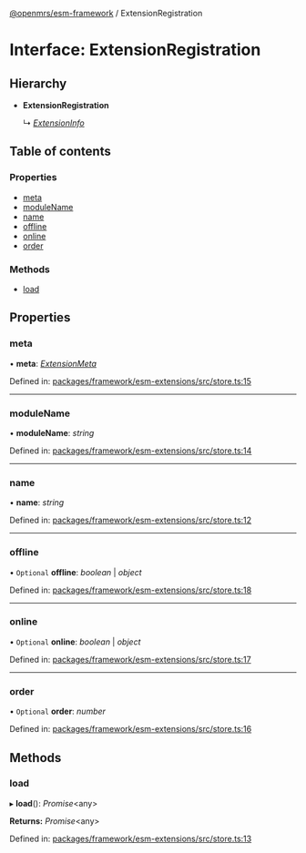 [@openmrs/esm-framework](../API.md) / ExtensionRegistration

# Interface: ExtensionRegistration

## Hierarchy

- **ExtensionRegistration**

  ↳ [*ExtensionInfo*](extensioninfo.md)

## Table of contents

### Properties

- [meta](extensionregistration.md#meta)
- [moduleName](extensionregistration.md#modulename)
- [name](extensionregistration.md#name)
- [offline](extensionregistration.md#offline)
- [online](extensionregistration.md#online)
- [order](extensionregistration.md#order)

### Methods

- [load](extensionregistration.md#load)

## Properties

### meta

• **meta**: [*ExtensionMeta*](extensionmeta.md)

Defined in: [packages/framework/esm-extensions/src/store.ts:15](https://github.com/openmrs/openmrs-esm-core/blob/master/packages/framework/esm-extensions/src/store.ts#L15)

___

### moduleName

• **moduleName**: *string*

Defined in: [packages/framework/esm-extensions/src/store.ts:14](https://github.com/openmrs/openmrs-esm-core/blob/master/packages/framework/esm-extensions/src/store.ts#L14)

___

### name

• **name**: *string*

Defined in: [packages/framework/esm-extensions/src/store.ts:12](https://github.com/openmrs/openmrs-esm-core/blob/master/packages/framework/esm-extensions/src/store.ts#L12)

___

### offline

• `Optional` **offline**: *boolean* \| *object*

Defined in: [packages/framework/esm-extensions/src/store.ts:18](https://github.com/openmrs/openmrs-esm-core/blob/master/packages/framework/esm-extensions/src/store.ts#L18)

___

### online

• `Optional` **online**: *boolean* \| *object*

Defined in: [packages/framework/esm-extensions/src/store.ts:17](https://github.com/openmrs/openmrs-esm-core/blob/master/packages/framework/esm-extensions/src/store.ts#L17)

___

### order

• `Optional` **order**: *number*

Defined in: [packages/framework/esm-extensions/src/store.ts:16](https://github.com/openmrs/openmrs-esm-core/blob/master/packages/framework/esm-extensions/src/store.ts#L16)

## Methods

### load

▸ **load**(): *Promise*<any\>

**Returns:** *Promise*<any\>

Defined in: [packages/framework/esm-extensions/src/store.ts:13](https://github.com/openmrs/openmrs-esm-core/blob/master/packages/framework/esm-extensions/src/store.ts#L13)
